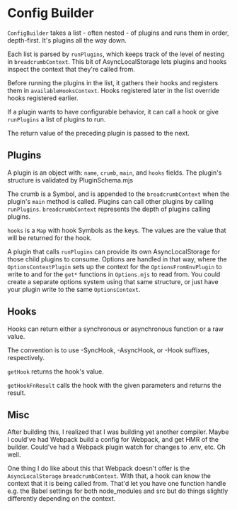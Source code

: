 # Config Builder

`ConfigBuilder` takes a list - often nested - of plugins and runs them in order, depth-first. It's plugins all the way down.

Each list is parsed by `runPlugins`, which keeps track of the level of nesting in `breadcrumbContext`. This bit of AsyncLocalStorage lets plugins and hooks inspect the context that they're called from.

Before running the plugins in the list, it gathers their hooks and registers them in `availableHooksContext`. Hooks registered later in the list override hooks registered earlier.

If a plugin wants to have configurable behavior, it can call a hook or give `runPlugins` a list of plugins to run.

The return value of the preceding plugin is passed to the next.


## Plugins

A plugin is an object with: `name`, `crumb`, `main`, and `hooks` fields. The plugin's structure is validated by PluginSchema.mjs

The crumb is a Symbol, and is appended to the `breadcrumbContext` when the plugin's `main` method is called. Plugins can call other plugins by calling `runPlugins`. `breadcrumbContext` represents the depth of plugins calling plugins. 

`hooks` is a `Map` with hook Symbols as the keys. The values are the value that will be returned for the hook.

A plugin that calls `runPlugins` can provide its own AsyncLocalStorage for those child plugins to consume.
Options are handled in that way, where the `OptionsContextPlugin` sets up the context for the `OptionsFromEnvPlugin` to write to and for the `get*` functions in `Options.mjs` to read from. You could create a separate options system using that same structure, or just have your plugin write to the same `OptionsContext`.


## Hooks

Hooks can return either a synchronous or asynchronous function or a raw value.

The convention is to use -SyncHook, -AsyncHook, or -Hook suffixes, respectively.

`getHook` returns the hook's value.

`getHookFnResult` calls the hook with the given parameters and returns the result.


## Misc

After building this, I realized that I was building yet another compiler.
Maybe I could've had Webpack build a config for Webpack, and get HMR of the builder.
Could've had a Webpack plugin watch for changes to .env, etc. Oh well.

One thing I do like about this that Webpack doesn't offer is the `AsyncLocalStorage` `breadcrumbContext`.
With that, a hook can know the context that it is being called from. That'd let you have one function handle e.g. the Babel settings for both node_modules and src but do things slightly differently depending on the context.

